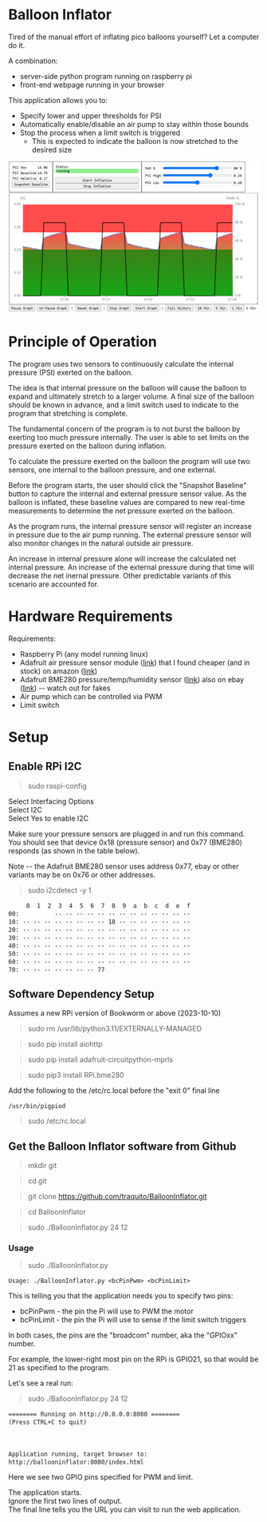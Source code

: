 # Balloon Inflator

Tired of the manual effort of inflating pico balloons yourself?  Let a computer do it.

A combination:
- server-side python program running on raspberry pi
- front-end webpage running in your browser

This application allows you to:
- Specify lower and upper thresholds for PSI
- Automatically enable/disable an air pump to stay within those bounds
- Stop the process when a limit switch is triggered
  - This is expected to indicate the balloon is now stretched to the desired size

![Screenshot](BalloonInflator.png)


# Principle of Operation

The program uses two sensors to continuously calculate the internal pressure (PSI) exerted on the balloon.

The idea is that internal pressure on the balloon will cause the balloon to expand and ultimately stretch to a larger volume.  A final size of the balloon should be known in advance, and a limit switch used to indicate to the program that stretching is complete.

The fundamental concern of the program is to not burst the balloon by exerting too much pressure internally.  The user is able to set limits on the pressure exerted on the balloon during inflation.

To calculate the pressure exerted on the balloon the program will use two sensors, one internal to the balloon pressure, and one external.

Before the program starts, the user should click the "Snapshot Baseline" button to capture the internal and external pressure sensor value.  As the balloon is inflated, these baseline values are compared to new real-time measurements to determine the net pressure exerted on the balloon.

As the program runs, the internal pressure sensor will register an increase in pressure due to the air pump running.  The external pressure sensor will also monitor changes in the natural outside air pressure.

An increase in internal pressure alone will increase the calculated net internal pressure.  An increase of the external pressure during that time will decrease the net inernal pressure.  Other predictable variants of this scenario are accounted for.


# Hardware Requirements

Requirements:
- Raspberry Pi (any model running linux)
- Adafruit air pressure sensor module ([link](https://www.adafruit.com/product/3965)) that I found cheaper (and in stock) on amazon ([link](https://www.amazon.com/gp/product/B07JP4Y7S8/ref=ppx_yo_dt_b_asin_title_o01_s00?ie=UTF8&psc=1))
- Adafruit BME280 pressure/temp/humidity sensor ([link](https://www.adafruit.com/product/2652)) also on ebay ([link](https://www.ebay.com/sch/i.html?_from=R40&_trksid=p4432023.m570.l1313&_nkw=bme280&_sacat=0)) -- watch out for fakes
- Air pump which can be controlled via PWM
- Limit switch


# Setup
## Enable RPi I2C

> sudo raspi-config

Select Interfacing Options \
Select I2C \
Select Yes to enable I2C

Make sure your pressure sensors are plugged in and run this command. \
You should see that device 0x18 (pressure sensor) and 0x77 (BME280) responds (as shown in the table below).

Note -- the Adafruit BME280 sensor uses address 0x77, ebay or other variants may be on 0x76 or other addresses.

> sudo i2cdetect -y 1

```
     0  1  2  3  4  5  6  7  8  9  a  b  c  d  e  f
00:          -- -- -- -- -- -- -- -- -- -- -- -- --
10: -- -- -- -- -- -- -- -- 18 -- -- -- -- -- -- --
20: -- -- -- -- -- -- -- -- -- -- -- -- -- -- -- --
30: -- -- -- -- -- -- -- -- -- -- -- -- -- -- -- --
40: -- -- -- -- -- -- -- -- -- -- -- -- -- -- -- --
50: -- -- -- -- -- -- -- -- -- -- -- -- -- -- -- --
60: -- -- -- -- -- -- -- -- -- -- -- -- -- -- -- --
70: -- -- -- -- -- -- -- 77
```



## Software Dependency Setup

Assumes a new RPi version of Bookworm or above (2023-10-10)

> sudo rm /usr/lib/python3.11/EXTERNALLY-MANAGED

> sudo pip install aiohttp

> sudo pip install adafruit-circuitpython-mprls

> sudo pip3 install RPi.bme280

Add the following to the /etc/rc.local before the "exit 0" final line
```
/usr/bin/pigpiod
```
> sudo /etc/rc.local


## Get the Balloon Inflator software from Github

> mkdir git

> cd git

> git clone https://github.com/traquito/BalloonInflator.git

> cd BalloonInflator

> sudo ./BalloonInflator.py 24 12

### Usage

> sudo ./BalloonInflator.py

```
Usage: ./BalloonInflator.py <bcPinPwm> <bcPinLimit>
```

This is telling you that the application needs you to specify two pins:
- bcPinPwm - the pin the Pi will use to PWM the motor
- bcPinLimit - the pin the Pi will use to sense if the limit switch triggers

In both cases, the pins are the "broadcom" number, aka the "GPIOxx" number.

For example, the lower-right most pin on the RPi is GPIO21, so that would be 21 as specified to the program.

Let's see a real run:
> sudo ./BalloonInflator.py 24 12
```
======== Running on http://0.0.0.0:8080 ========
(Press CTRL+C to quit)



Application running, target browser to:
http://ballooninflator:8080/index.html
```

Here we see two GPIO pins specified for PWM and limit.

The application starts. \
Ignore the first two lines of output. \
The final line tells you the URL you can visit to run the web application.














